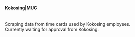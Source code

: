 #### Kokosing|MUC 
<br />Scraping data from time cards used by Kokosing employees.
<br />Currently waiting for approval from Kokosing.
